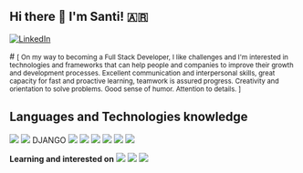 ## Hi there 👋  I'm Santi! 🇦🇷


[![LinkedIn](https://img.shields.io/static/v1?label=LinkedIn&message=%20&color=pink&logo=LinkedIn&style=flat-square&logoColor=white)](https://www.linkedin.com/in/santiago-requelme/)

<p>
    #
    <small>
      [  On my way to becoming a Full Stack Developer, I like challenges and I'm interested in technologies and frameworks that can help people and companies to improve their growth and development processes. 
      Excellent communication and interpersonal skills, great capacity for fast and proactive learning, teamwork is assured progress. Creativity and orientation to solve problems. Good sense of humor. Attention to details. ]
    </small>
  </p>

## Languages and Technologies knowledge
<img src="https://img.shields.io/badge/-JavaScript-black?style=flat-square&logo=javascript"/>
<img src="https://img.shields.io/badge/-Python-afd0ea?style=flat-square&logo=Python"/>
DJANGO

<img src="https://img.shields.io/badge/-HTML5-E34F26?style=flat-square&logo=html5&logoColor=white"/>
<img src="https://img.shields.io/badge/-SASS-ed9ac2?style=flat-square&logo=sass"/>
<img src="https://img.shields.io/badge/-CSS3-1572B6?style=flat-square&logo=css3"/>
<img src="https://img.shields.io/badge/-SQLite-003B57?style=flat-square&logo=sqlite"/>
<img src="https://img.shields.io/badge/-Figma-ffbaba?style=flat-square&logo=figma"/>
<img src="https://img.shields.io/badge/-GitHub-181717?style=flat-square&logo=github"/>

**Learning and interested on**
<img src="https://img.shields.io/badge/-React-black?style=flat-square&logo=react"/>
<img src="https://img.shields.io/badge/-Nodejs-black?style=flat-square&logo=Node.js"/>
<img src="https://img.shields.io/badge/-Docker-black?style=flat-square&logo=docker"/>
